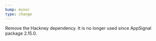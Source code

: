 ```yaml
---
bump: minor
type: change
---
```


Remove the Hackney dependency. It is no longer used since AppSignal package 2.15.0.
